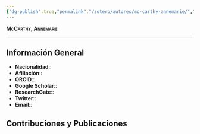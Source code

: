 ```yaml
---
{"dg-publish":true,"permalink":"/zotero/autores/mc-carthy-annemarie/","tags":["#autor","#researcher"]}
---
```



<span style="font-variant:small-caps; font-weight: bold;"> McCarthy, Annemarie </span>

---


## Información General

- **Nacionalidad**:: 
- **Afiliación**:: 
- **ORCID**:: 
- **Google Scholar**:: 
- **ResearchGate**:: 
- **Twitter**:: 
- **Email**::
  
## Contribuciones y Publicaciones






